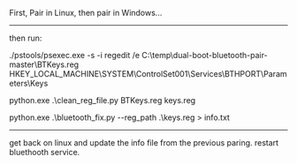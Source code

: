 First, Pair in Linux, then pair in Windows... 
___
then run:

./pstools/psexec.exe -s -i regedit /e C:\temp\dual-boot-bluetooth-pair-master\BTKeys.reg HKEY_LOCAL_MACHINE\SYSTEM\ControlSet001\Services\BTHPORT\Parameters\Keys


python.exe .\clean_reg_file.py BTKeys.reg keys.reg


python.exe .\bluetooth_fix.py --reg_path .\keys.reg > info.txt



-------
get back on linux and update the info file from the previous paring.
restart bluethooth service.
